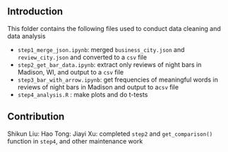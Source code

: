 ## Introduction
This folder contains the following files used to conduct data cleaning and data analysis
- `step1_merge_json.ipynb`: merged `business_city.json` and `review_city.json` and converted to a `csv` file
- `step2_get_bar_data.ipynb`: extract only reviews of night bars in Madison, WI, and output to a `csv` file
- `step3_bar_with_arrow.ipynb`: get frequencies of meaningful words in reviews of night bars in Madison and output to a`csv` file
- `step4_analysis.R` : make plots and do t-tests

## Contribution
Shikun Liu: 
Hao Tong: 
Jiayi Xu: completed `step2` and `get_comparison()` function in `step4`, and other maintenance work